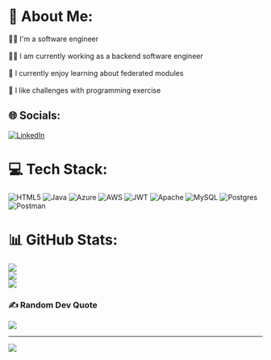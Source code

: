 # 💫 About Me:
👨‍🎓 I'm a software engineer<br><br>👨‍💻 I am currently working as a backend software engineer<br><br>📖 I currently enjoy learning about federated modules<br><br>💪 I like challenges with programming exercise


## 🌐 Socials:
[![LinkedIn](https://img.shields.io/badge/LinkedIn-%230077B5.svg?logo=linkedin&logoColor=white)](https://linkedin.com/in/https://www.linkedin.com/in/oscar-andr%C3%A9s-rueda-d%C3%A1vila-859a3b199/) 

# 💻 Tech Stack:
![HTML5](https://img.shields.io/badge/html5-%23E34F26.svg?style=for-the-badge&logo=html5&logoColor=white) ![Java](https://img.shields.io/badge/java-%23ED8B00.svg?style=for-the-badge&logo=java&logoColor=white) ![Azure](https://img.shields.io/badge/azure-%230072C6.svg?style=for-the-badge&logo=azure-devops&logoColor=white) ![AWS](https://img.shields.io/badge/AWS-%23FF9900.svg?style=for-the-badge&logo=amazon-aws&logoColor=white) ![JWT](https://img.shields.io/badge/JWT-black?style=for-the-badge&logo=JSON%20web%20tokens) ![Apache](https://img.shields.io/badge/apache-%23D42029.svg?style=for-the-badge&logo=apache&logoColor=white) ![MySQL](https://img.shields.io/badge/mysql-%2300f.svg?style=for-the-badge&logo=mysql&logoColor=white) ![Postgres](https://img.shields.io/badge/postgres-%23316192.svg?style=for-the-badge&logo=postgresql&logoColor=white) ![Postman](https://img.shields.io/badge/Postman-FF6C37?style=for-the-badge&logo=postman&logoColor=white)
# 📊 GitHub Stats:
![](https://github-readme-stats.vercel.app/api?username=oscarueda&theme=gotham&hide_border=false&include_all_commits=false&count_private=false)<br/>
![](https://github-readme-streak-stats.herokuapp.com/?user=oscarueda&theme=gotham&hide_border=false)<br/>
![](https://github-readme-stats.vercel.app/api/top-langs/?username=oscarueda&theme=gotham&hide_border=false&include_all_commits=false&count_private=false&layout=compact)

### ✍️ Random Dev Quote
![](https://quotes-github-readme.vercel.app/api?type=horizontal&theme=tokyonight)

---
[![](https://visitcount.itsvg.in/api?id=oscarueda&icon=0&color=0)](https://visitcount.itsvg.in)

<!-- Proudly created with GPRM ( https://gprm.itsvg.in ) -->
